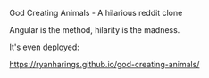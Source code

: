 God Creating Animals - A hilarious reddit clone

Angular is the method, hilarity is the madness.

It's even deployed:

https://ryanharings.github.io/god-creating-animals/
